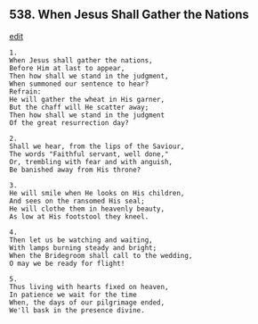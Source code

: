 
## 538.  When Jesus Shall Gather the Nations
[edit](https://docs.google.com/document/d/1r1uZdZ2G%2DaeWKH6Pj3DfcNGIK0uzNv8u/edit?mode=html)




    1.
    When Jesus shall gather the nations, 
    Before Him at last to appear, 
    Then how shall we stand in the judgment, 
    When summoned our sentence to hear? 
    Refrain:
    He will gather the wheat in His garner, 
    But the chaff will He scatter away; 
    Then how shall we stand in the judgment 
    Of the great resurrection day? 

    2.
    Shall we hear, from the lips of the Saviour, 
    The words "Faithful servant, well done," 
    Or, trembling with fear and with anguish, 
    Be banished away from His throne? 

    3.
    He will smile when He looks on His children, 
    And sees on the ransomed His seal; 
    He will clothe them in heavenly beauty, 
    As low at His footstool they kneel. 

    4.
    Then let us be watching and waiting, 
    With lamps burning steady and bright; 
    When the Bridegroom shall call to the wedding, 
    O may we be ready for flight! 

    5.
    Thus living with hearts fixed on heaven, 
    In patience we wait for the time 
    When, the days of our pilgrimage ended, 
    We'll bask in the presence divine.
